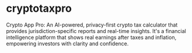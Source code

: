 # cryptotaxpro
Crypto App Pro: An AI-powered, privacy-first crypto tax calculator that provides jurisdiction-specific reports and real-time insights. It's a financial intelligence platform that shows real earnings after taxes and inflation, empowering investors with clarity and confidence.
